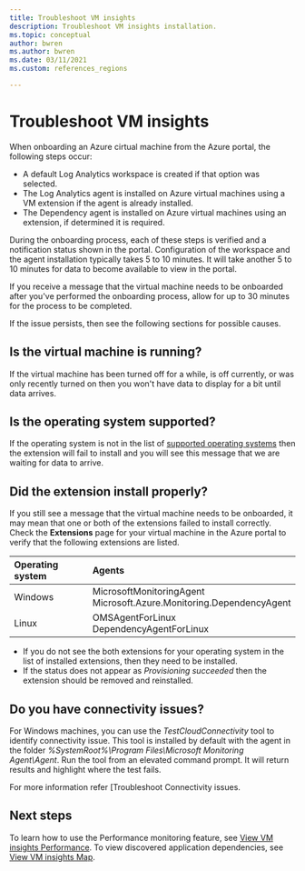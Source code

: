 ```yaml
---
title: Troubleshoot VM insights
description: Troubleshoot VM insights installation.
ms.topic: conceptual
author: bwren
ms.author: bwren
ms.date: 03/11/2021
ms.custom: references_regions

---
```


# Troubleshoot VM insights
When onboarding an Azure cirtual machine from the Azure portal, the following steps occur:

- A default Log Analytics workspace is created if that option was selected.
- The Log Analytics agent is installed on Azure virtual machines using a VM extension if the agent is already installed.
- The Dependency agent is installed on Azure virtual machines using an extension, if determined it is required.
  
During the onboarding process, each of these steps is verified and a notification status shown in the portal. Configuration of the workspace and the agent installation typically takes 5 to 10 minutes. It will take another 5 to 10 minutes for data to become available to view in the portal.

If you receive a message that the virtual machine needs to be onboarded after you've performed the onboarding process, allow for up to 30 minutes for the process to be completed.

If the issue persists, then see the following sections for possible causes.

## Is the virtual machine is running?
 If the virtual machine has been turned off for a while, is off currently, or was only recently turned on then you won't have data to display for a bit until data arrives.

## Is the operating system supported?
If the operating system is not in the list of [supported operating systems](vminsights-enable-overview.md#supported-operating-systems) then the extension will fail to install and you will see this message that we are waiting for data to arrive.

## Did the extension install properly?
If you still see a message  that the virtual machine needs to be onboarded, it may mean that one or both of the extensions failed to install correctly. Check the **Extensions** page for your virtual machine in the Azure portal to verify that the following extensions are listed.

| Operating system | Agents | 
|:---|:---|
| Windows | MicrosoftMonitoringAgent<br>Microsoft.Azure.Monitoring.DependencyAgent |
| Linux | OMSAgentForLinux<br>DependencyAgentForLinux |

- If you do not see the both extensions for your operating system in the list of installed extensions, then they need to be installed. 
- If the status does not appear as *Provisioning succeeded* then the extension should be removed and reinstalled.

## Do you have connectivity issues?
For Windows machines, you can use the  *TestCloudConnectivity* tool to identify connectivity issue. This tool is installed by default with the agent in the folder *%SystemRoot%\Program Files\Microsoft Monitoring Agent\Agent*. Run the tool from an elevated command prompt. It will return results and highlight where the test fails. 




For more information refer [Troubleshoot Connectivity issues.
## Next steps

To learn how to use the Performance monitoring feature, see [View VM insights Performance](../vm/vminsights-performance.md). To view discovered application dependencies, see [View VM insights Map](../vm/vminsights-maps.md).
